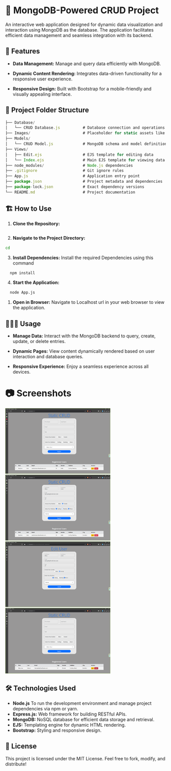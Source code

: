 # 📌 MongoDB-Powered CRUD Project

An interactive web application designed for dynamic data visualization and interaction using MongoDB as the database. The application facilitates efficient data management and seamless integration with its backend.

## 🚀 Features

- **Data Management:**
  Manage and query data efficiently with MongoDB.

- **Dynamic Content Rendering:**
  Integrates data-driven functionality for a responsive user experience.

- **Responsive Design:**
  Built with Bootstrap for a mobile-friendly and visually appealing interface.

## 📂 Project Folder Structure

```jsx
├── Database/
│   └── CRUD Database.js          # Database connection and operations
├── Images/                       # Placeholder for static assets like images
├── Models/
│   └── CRUD Model.js             # MongoDB schema and model definitions
├── Views/
│   ├── Edit.ejs                  # EJS template for editing data
│   └── Index.ejs                 # Main EJS template for viewing data
├── node_modules/                 # Node.js dependencies
├── .gitignore                    # Git ignore rules
├── App.js                        # Application entry point
├── package.json                  # Project metadata and dependencies
├── package-lock.json             # Exact dependency versions
└── README.md                     # Project documentation
```

## 🏗️ How to Use

1. **Clone the Repository:**

```bash

```

2. **Navigate to the Project Directory:**

```bash
cd
```

3. **Install Dependencies:**
   Install the required Dependencies using this command

```bash
  npm install
```

4. **Start the Application:**

```bash
  node App.js
```

1. **Open in Browser:**
   Navigate to Localhost url in your web browser to view the application.

## 👨🏼‍💻 Usage

- **Manage Data:**
  Interact with the MongoDB backend to query, create, update, or delete entries.

- **Dynamic Pages:**
  View content dynamically rendered based on user interaction and database queries.

- **Responsive Experience:**
  Enjoy a seamless experience across all devices.

# 📷 Screenshots

<img width="330" alt="Static CRUD Template - 1" src="./Images/Static CRUD Template - 1.png">
<img width="330" alt="Static CRUD Template - 2" src="./Images/Static CRUD Template - 2.png">
<img width="330" alt="Static CRUD Template - 3" src="./Images/Static CRUD Template - 3.png">
<img width="330" alt="Static CRUD Template - 4" src="./Images/Static CRUD Template - 4.png">

## 🛠️ Technologies Used

- **Node.js**
  To run the development environment and manage project dependencies via npm or yarn.
- **Express.js:**
  Web framework for building RESTful APIs.
- **MongoDB:**
  NoSQL database for efficient data storage and retrieval.
- **EJS:**
  Templating engine for dynamic HTML rendering.
- **Bootstrap:**
  Styling and responsive design.

## 📜 License

This project is licensed under the MIT License.
Feel free to fork, modify, and distribute!
